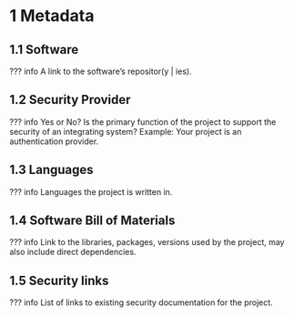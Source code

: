 # 1 Metadata

## 1.1 Software

??? info
    A link to the software’s repositor(y | ies).

## 1.2 Security Provider

??? info
    Yes or No? Is the primary function of the project to support the security of an integrating system? Example: Your project is an authentication provider.

## 1.3 Languages

??? info
    Languages the project is written in.

## 1.4 Software Bill of Materials

??? info
    Link to the libraries, packages, versions used by the project, may also include direct dependencies.

## 1.5 Security links

??? info
    List of links to existing security documentation for the project.